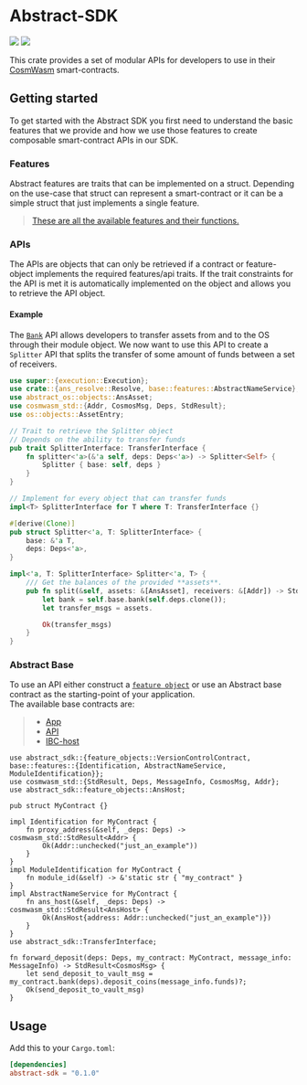 # Abstract-SDK

<!-- [![](https://img.shields.io/badge/github-8da0cb?style=for-the-badge&labelColor=555555&logo=github)](https://github.com/Abstract-OS/contracts)   -->

[![](https://docs.rs/abstract-sdk/badge.svg)](https://docs.rs/abstract-sdk) [![](https://img.shields.io/crates/v/abstract-sdk)](https://crates.io/crates/abstract-sdk)

This crate provides a set of modular APIs for developers to use in their [CosmWasm](https://cosmwasm.com/) smart-contracts.

## Getting started

To get started with the Abstract SDK you first need to understand the basic features that we provide and how we use those features to create composable smart-contract APIs in our SDK.  

### Features

Abstract features are traits that can be implemented on a struct. Depending on the use-case that struct can represent a smart-contract or it can be a simple struct that just implements a single feature.  

> [These are all the available features and their functions.](https://docs.rs/abstract-sdk/latest/abstract_sdk/base/features)

### APIs

The APIs are objects that can only be retrieved if a contract or feature-object implements the required features/api traits. If the trait constraints for the API is met it is automatically implemented on the object and allows you to retrieve the API object.  

#### Example

The [`Bank`](https://docs.rs/abstract-sdk/latest/abstract_sdk/apis/bank) API allows developers to transfer assets from and to the OS through their module object. We now want to use this API to create a `Splitter` API that splits the transfer of some amount of funds between a set of receivers.

```rust
use super::{execution::Execution};
use crate::{ans_resolve::Resolve, base::features::AbstractNameService};
use abstract_os::objects::AnsAsset;
use cosmwasm_std::{Addr, CosmosMsg, Deps, StdResult};
use os::objects::AssetEntry;

// Trait to retrieve the Splitter object
// Depends on the ability to transfer funds
pub trait SplitterInterface: TransferInterface {
    fn splitter<'a>(&'a self, deps: Deps<'a>) -> Splitter<Self> {
        Splitter { base: self, deps }
    }
}

// Implement for every object that can transfer funds
impl<T> SplitterInterface for T where T: TransferInterface {}

#[derive(Clone)]
pub struct Splitter<'a, T: SplitterInterface> {
    base: &'a T,
    deps: Deps<'a>,
}

impl<'a, T: SplitterInterface> Splitter<'a, T> {
    /// Get the balances of the provided **assets**.
    pub fn split(&self, assets: &[AnsAsset], receivers: &[Addr]) -> StdResult<Vec<CosmosMsg>> {
        let bank = self.base.bank(self.deps.clone());
        let transfer_msgs = assets.

        Ok(transfer_msgs)
    }
}

```
### Abstract Base

To use an API either construct a [`feature object`](https://docs.rs/abstract-sdk/latest/abstract_sdk/feature_objects/index.html) or use an Abstract base contract as the starting-point of your application.  
The available base contracts are:

> - [App](https://crates.io/crates/abstract-app)
> - [API](https://crates.io/crates/abstract-api)
> - [IBC-host](https://crates.io/crates/abstract-ibc-host)

```rust,no_run
use abstract_sdk::{feature_objects::VersionControlContract, base::features::{Identification, AbstractNameService, ModuleIdentification}};
use cosmwasm_std::{StdResult, Deps, MessageInfo, CosmosMsg, Addr};
use abstract_sdk::feature_objects::AnsHost;

pub struct MyContract {}

impl Identification for MyContract {
    fn proxy_address(&self, _deps: Deps) -> cosmwasm_std::StdResult<Addr> {
        Ok(Addr::unchecked("just_an_example"))
    }
}
impl ModuleIdentification for MyContract {
    fn module_id(&self) -> &'static str { "my_contract" }
}
impl AbstractNameService for MyContract {
    fn ans_host(&self, _deps: Deps) -> cosmwasm_std::StdResult<AnsHost> {
        Ok(AnsHost{address: Addr::unchecked("just_an_example")})
    }
}
use abstract_sdk::TransferInterface;

fn forward_deposit(deps: Deps, my_contract: MyContract, message_info: MessageInfo) -> StdResult<CosmosMsg> {
    let send_deposit_to_vault_msg = my_contract.bank(deps).deposit_coins(message_info.funds)?;
    Ok(send_deposit_to_vault_msg)
}
```


## Usage

Add this to your `Cargo.toml`:
```toml
[dependencies]
abstract-sdk = "0.1.0"
```